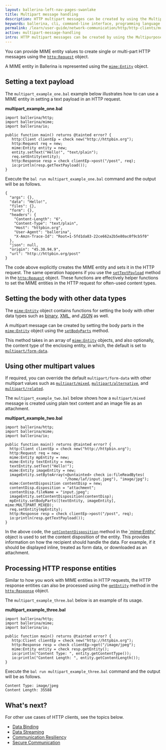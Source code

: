 ```yaml
---
layout: ballerina-left-nav-pages-swanlake
title: Multipart message handling
description: HTTP multipart messages can be created by using the Multipurpose Internet Mail Extensions (MIME) standard. 
keywords: ballerina, cli, command-line interface, programming language
permalink: /learn/user-guide/network-communication/http/http-clients/multipart-message-handling/
active: multipart-message-handling
intro: HTTP multipart messages can be created by using the Multipurpose Internet Mail Extensions (MIME) standard.  
---
```


You can provide MIME entity values to create single or multi-part HTTP messages using the [`http:Request`](https://docs.central.ballerina.io/ballerina/http/latest/classes/Request) object.

A MIME entity in Ballerina is represented using the [`mime:Entity`](https://docs.central.ballerina.io/ballerina/mime/latest/classes/Entity) object.

## Setting a text payload

The `multipart_example_one.bal` example below illustrates how to can use a MIME entity in setting a text payload in an HTTP request. 

**multipart_example_one.bal**
```ballerina
import ballerina/http;
import ballerina/mime;
import ballerina/io;
 
public function main() returns @tainted error? {
   http:Client clientEp = check new("http://httpbin.org");
   http:Request req = new;
   mime:Entity entity = new;
   entity.setText("Hello!", "text/plain");
   req.setEntity(entity);
   http:Response resp = check clientEp->post("/post", req);
   io:println(resp.getTextPayload());
} 
```

Execute the `bal run multipart_example_one.bal` command and the output will be as follows.

```
{
  "args": {},
  "data": "Hello!",
  "files": {},
  "form": {},
  "headers": {
	"Content-Length": "6",
	"Content-Type": "text/plain",
	"Host": "httpbin.org",
	"User-Agent": "ballerina",
	"X-Amzn-Trace-Id": "Root=1-5fd1da83-22ce662a2b5e80ac0f9cb5f0"
  },
  "json": null,
  "origin": "45.30.94.9",
  "url": "http://httpbin.org/post"
}
```

The code above explicitly creates the MIME entity and sets it in the HTTP request. The same operation happens if you use the [`setTextPayload`](https://docs.central.ballerina.io/ballerina/http/latest/classes/Request#setTextPayload) method in the [`http:Request`](https://docs.central.ballerina.io/ballerina/http/latest/classes/Request) object. These functions are effectively helper functions to set the MIME entities in the HTTP request for often-used content types. 

## Setting the body with other data types

The [`mime:Entity`](https://docs.central.ballerina.io/ballerina/mime/latest/classes/Entity) object contains functions for setting the body with other data types such as [binary](https://docs.central.ballerina.io/ballerina/http/latest/classes/Request#setTextPayload), [XML](https://docs.central.ballerina.io/ballerina/http/latest/classes/Request#setXmlPayload), and [JSON](https://docs.central.ballerina.io/ballerina/http/latest/classes/Request#setJsonPayload) as well.

A multipart message can be created by setting the body parts in the [`mime:Entity`](https://docs.central.ballerina.io/ballerina/mime/latest/classes/Entity) object using the [`setBodyParts`](https://docs.central.ballerina.io/ballerina/http/latest/classes/Request#setBodyParts) method. 

This method takes in an array of [`mime:Entity`](https://docs.central.ballerina.io/ballerina/mime/latest/classes/Entity) objects, and also optionally, the content type of the enclosing entity, in which, the default is set to [`multipart/form-data`](https://docs.central.ballerina.io/ballerina/mime/latest/constants#MULTIPART_FORM_DATA). 


## Using other multipart values

If required, you can override the default `multipart/form-data` with other multipart values such as [`multipart/mixed`](https://docs.central.ballerina.io/ballerina/mime/latest/constants#MULTIPART_MIXED), [`multipart/alternative`](https://docs.central.ballerina.io/ballerina/mime/latest/constants#MULTIPART_ALTERNATIVE), and [`multipart/related`](https://docs.central.ballerina.io/ballerina/mime/latest/constants#MULTIPART_RELATED). 

The `multipart_example_two.bal` below shows how a `multipart/mixed` message is created using plain text content and an image file as an attachment. 

**multipart_example_two.bal**
```ballerina
import ballerina/http;
import ballerina/mime;
import ballerina/io;
 
public function main() returns @tainted error? {
  http:Client clientEp = check new("http://httpbin.org");
  http:Request req = new;
  mime:Entity mpEntity = new;
  mime:Entity textEntity = new;
  textEntity.setText("Hello!");
  mime:Entity imageEntity = new;
  imageEntity.setByteArray(<@untainted> check io:fileReadBytes(
                           "/home/laf/input.jpeg"), "image/jpg");
  mime:ContentDisposition contentDisp = new;
  contentDisp.disposition = "attachment";
  contentDisp.fileName = "input.jpeg";
  imageEntity.setContentDisposition(contentDisp);
  mpEntity.setBodyParts([textEntity, imageEntity], mime:MULTIPART_MIXED);
  req.setEntity(mpEntity);
  http:Response resp = check clientEp->post("/post", req);
  io:println(resp.getTextPayload());
}
```
In the above code, the [`setContentDisposition`](https://docs.central.ballerina.io/ballerina/mime/latest/classes/Entity#setContentDisposition) method in the [`mime:Entity'](https://docs.central.ballerina.io/ballerina/mime/latest/classes/Entity) object is used to set the content disposition of the entity. This provides information on how the recipient should handle the data. For example, if it should be displayed inline, treated as form data, or downloaded as an attachment.

## Processing HTTP response entities

Similar to how you work with MIME entities in HTTP requests, the HTTP response entities can also be processed using the [`getEntity`](https://docs.central.ballerina.io/ballerina/http/latest/classes/Response#getEntity) method in the [`http:Response`](https://docs.central.ballerina.io/ballerina/http/latest/classes/Response) object.

The `multipart_example_three.bal` below is an example of its usage.

**multipart_example_three.bal**
```ballerina
import ballerina/http;
import ballerina/mime;
import ballerina/io;
 
public function main() returns @tainted error? {
   http:Client clientEp = check new("http://httpbin.org");
   http:Response resp = check clientEp->get("/image/jpeg");
   mime:Entity entity = check resp.getEntity();
   io:println("Content Type: ", entity.getContentType());
   io:println("Content Length: ", entity.getContentLength());
}
```

Execute the `bal run multipart_example_three.bal` command and the output will be as follows.

```
Content Type: image/jpeg
Content Length: 35588
```

## What's next?

For other use cases of HTTP clients, see the topics below.
- [Data Binding](/learn/network-communication/http/data-binding)
- [Data Streaming](/learn/network-communication/http/data-streaming)
- [Communication Resiliency](/learn/network-communication/http/communication-resiliency)
- [Secure Communication](/learn/network-communication/http/secure-communication)

<style> #tree-expand-all, #tree-collapse-all, .cTocElements {display:none;} .cGitButtonContainer {padding-left: 40px;} </style>
